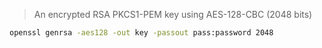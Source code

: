 > An encrypted RSA PKCS1-PEM key using AES-128-CBC (2048 bits)

```sh
openssl genrsa -aes128 -out key -passout pass:password 2048
```
